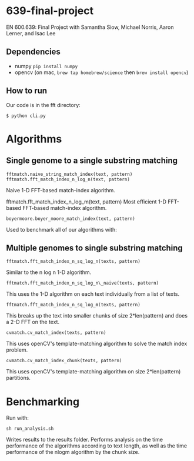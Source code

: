 # 639-final-project
EN 600.639: Final Project with Samantha Siow, Michael Norris, Aaron Lerner, and Isac Lee

Dependencies
------------
* numpy `pip install numpy`
* opencv (on mac, `brew tap homebrew/science` then `brew install opencv`)

How to run
----------

Our code is in the fft directory:

    $ python cli.py

# Algorithms 
## Single genome to a single substring matching

    fftmatch.naive_string_match_index(text, pattern)
    fftmatch.fft_match_index_n_log_n(text, pattern)
Naive 1-D FFT-based match-index algorithm.

  fftmatch.fft_match_index_n_log_m(text, pattern)
Most efficient 1-D FFT-based FFT-based match-index algorithm.

    boyermoore.boyer_moore_match_index(text, pattern)
Used to benchmark all of our algorithms with:

## Multiple genomes to single substring matching

    fftmatch.fft_match_index_n_sq_log_n(texts, pattern)
Similar to the n log n 1-D algorithm.

    fftmatch.fft_match_index_n_sq_log_n\_naive(texts, pattern)
This uses the 1-D algorithm on each text individually from a list of texts.

    fftmatch.fft_match_index_n_sq_log_m(texts, pattern)

This breaks up the text into smaller chunks of size 2\*len(pattern) and does a
2-D FFT on the text.

    cvmatch.cv_match_index(texts, pattern)

This uses openCV's template-matching algorithm to solve the match index problem.

    cvmatch.cv_match_index_chunk(texts, pattern)
This uses openCV's template-matching algorithm on size 2\*len(pattern) partitions.

# Benchmarking
Run with:

    sh run_analysis.sh

Writes results to the results folder. 
Performs analysis on the time performance
of the algorithms according to text length, as well as the time performance of
the nlogm algorithm by the chunk size.
